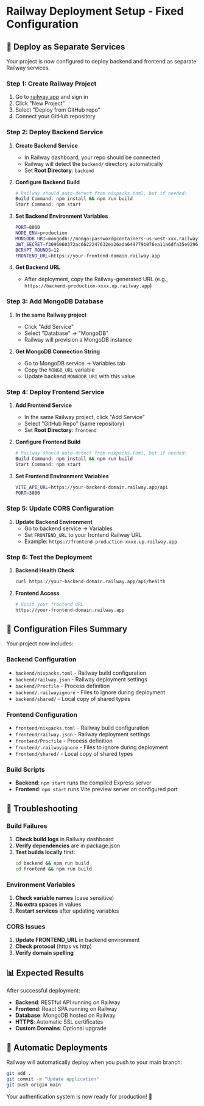 # Railway Deployment Setup - Fixed Configuration

## 🚀 Deploy as Separate Services

Your project is now configured to deploy backend and frontend as separate Railway services.

### Step 1: Create Railway Project

1. Go to [railway.app](https://railway.app) and sign in
2. Click "New Project"
3. Select "Deploy from GitHub repo"
4. Connect your GitHub repository

### Step 2: Deploy Backend Service

1. **Create Backend Service**
   - In Railway dashboard, your repo should be connected
   - Railway will detect the `backend/` directory automatically
   - Set **Root Directory**: `backend`

2. **Configure Backend Build**
   ```bash
   # Railway should auto-detect from nixpacks.toml, but if needed:
   Build Command: npm install && npm run build
   Start Command: npm start
   ```

3. **Set Backend Environment Variables**
   ```bash
   PORT=8000
   NODE_ENV=production
   MONGODB_URI=mongodb://mongo:password@containers-us-west-xxx.railway.app:6543/railway
   JWT_SECRET=f3696060372ac6622247632ea26ada649779b076ea11a6dfa35e9296f17909142c6a64903b4cfb8f2e511e5abfe791c9e02310bfdd3eec609ad32d698c921802
   BCRYPT_ROUNDS=12
   FRONTEND_URL=https://your-frontend-domain.railway.app
   ```

4. **Get Backend URL**
   - After deployment, copy the Railway-generated URL (e.g., `https://backend-production-xxxx.up.railway.app`)

### Step 3: Add MongoDB Database

1. **In the same Railway project**
   - Click "Add Service"
   - Select "Database" → "MongoDB"
   - Railway will provision a MongoDB instance

2. **Get MongoDB Connection String**
   - Go to MongoDB service → Variables tab
   - Copy the `MONGO_URL` variable
   - Update backend `MONGODB_URI` with this value

### Step 4: Deploy Frontend Service

1. **Add Frontend Service**
   - In the same Railway project, click "Add Service"
   - Select "GitHub Repo" (same repository)
   - Set **Root Directory**: `frontend`

2. **Configure Frontend Build**
   ```bash
   # Railway should auto-detect from nixpacks.toml, but if needed:
   Build Command: npm install && npm run build
   Start Command: npm start
   ```

3. **Set Frontend Environment Variables**
   ```bash
   VITE_API_URL=https://your-backend-domain.railway.app/api
   PORT=3000
   ```

### Step 5: Update CORS Configuration

1. **Update Backend Environment**
   - Go to backend service → Variables
   - Set `FRONTEND_URL` to your frontend Railway URL
   - Example: `https://frontend-production-xxxx.up.railway.app`

### Step 6: Test the Deployment

1. **Backend Health Check**
   ```bash
   curl https://your-backend-domain.railway.app/api/health
   ```

2. **Frontend Access**
   ```bash
   # Visit your frontend URL
   https://your-frontend-domain.railway.app
   ```

## 🔧 Configuration Files Summary

Your project now includes:

### Backend Configuration
- `backend/nixpacks.toml` - Railway build configuration
- `backend/railway.json` - Railway deployment settings
- `backend/Procfile` - Process definition
- `backend/.railwayignore` - Files to ignore during deployment
- `backend/shared/` - Local copy of shared types

### Frontend Configuration  
- `frontend/nixpacks.toml` - Railway build configuration
- `frontend/railway.json` - Railway deployment settings
- `frontend/Procfile` - Process definition
- `frontend/.railwayignore` - Files to ignore during deployment
- `frontend/shared/` - Local copy of shared types

### Build Scripts
- **Backend**: `npm start` runs the compiled Express server
- **Frontend**: `npm start` runs Vite preview server on configured port

## 🚨 Troubleshooting

### Build Failures
1. **Check build logs** in Railway dashboard
2. **Verify dependencies** are in package.json
3. **Test builds locally** first:
   ```bash
   cd backend && npm run build
   cd frontend && npm run build
   ```

### Environment Variables
1. **Check variable names** (case sensitive)
2. **No extra spaces** in values
3. **Restart services** after updating variables

### CORS Issues
1. **Update FRONTEND_URL** in backend environment
2. **Check protocol** (https vs http)
3. **Verify domain spelling**

## 📊 Expected Results

After successful deployment:
- **Backend**: RESTful API running on Railway
- **Frontend**: React SPA running on Railway  
- **Database**: MongoDB hosted on Railway
- **HTTPS**: Automatic SSL certificates
- **Custom Domains**: Optional upgrade

## 🔄 Automatic Deployments

Railway will automatically deploy when you push to your main branch:
```bash
git add .
git commit -m "Update application"
git push origin main
```

Your authentication system is now ready for production! 🎉